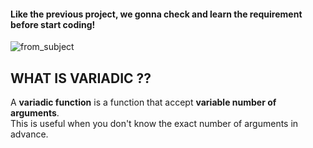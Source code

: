 #### Like the previous project, we gonna check and learn the requirement before start coding! 

![from_subject](https://i.ibb.co/LzdVKN9P/Screenshot-from-2025-01-29-14-25-36.png)

## WHAT IS **VARIADIC** ??  

A **variadic function** is a function that accept **variable number of arguments**.  
This is useful when you don't know the exact number of arguments in advance.  

